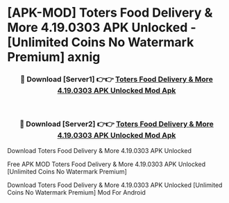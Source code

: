 # [APK-MOD] Toters  Food Delivery & More 4.19.0303 APK Unlocked - [Unlimited Coins No Watermark Premium] axnig



<div align="center">
<h3>🔴 Download [Server1] 👉👉 <a href="https://momento.my/?title=Toters__Food_Delivery_&_More_4.19.0303_APK_Unlocked">Toters  Food Delivery & More 4.19.0303 APK Unlocked Mod Apk</a></h3><br>

<h3>🔴 Download [Server2] 👉👉 <a href="https://momento.my/?title=Toters__Food_Delivery_&_More_4.19.0303_APK_Unlocked">Toters  Food Delivery & More 4.19.0303 APK Unlocked Mod Apk</a></h3>
</div>



Download Toters  Food Delivery & More 4.19.0303 APK Unlocked 

Free APK MOD Toters  Food Delivery & More 4.19.0303 APK Unlocked [Unlimited Coins No Watermark Premium]

Download Toters  Food Delivery & More 4.19.0303 APK Unlocked [Unlimited Coins No Watermark Premium] Mod For Android
